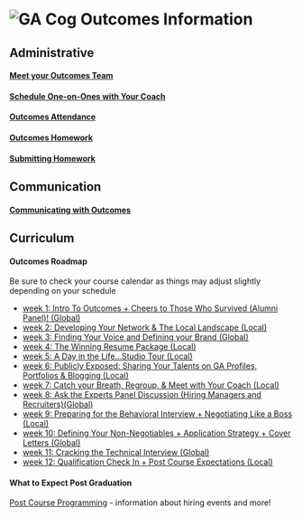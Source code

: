 # ![GA Cog](https://camo.githubusercontent.com/6ce15b81c1f06d716d753a61f5db22375fa684da/68747470733a2f2f67612d646173682e73332e616d617a6f6e6177732e636f6d2f70726f64756374696f6e2f6173736574732f6c6f676f2d39663838616536633963333837313639306533333238306663663535376633332e706e67) Outcomes Information
## Administrative
#### [Meet your Outcomes Team](/outcomes-intro.md)
#### [Schedule One-on-Ones with Your Coach](/one-on-ones.md)
#### [Outcomes Attendance](/outcomes-attendance.md)
#### [Outcomes Homework](/homework.md)
#### [Submitting Homework](/SubmittingHW.md)
## Communication
#### [Communicating with Outcomes](/communicating-with-outcomes.md)
## Curriculum 
#### Outcomes Roadmap
Be sure to check your course calendar as things may adjust slightly depending on your schedule
- [week 1: Intro To Outcomes +  Cheers to Those Who Survived (Alumni Panel)! (Global)](/roadmap/week01)
- [week 2: Developing Your Network & The Local Landscape (Local)](/roadmap/week%2022.md) 
- [week 3: Finding Your Voice and Defining your Brand (Global)](/roadmap/week03)
- [week 4: The Winning Resume Package (Local)](/roadmap/week04)
- [week 5: A Day in the Life…Studio Tour (Local)](/roadmap/week05)
- [week 6: Publicly Exposed: Sharing Your Talents on GA Profiles, Portfolios & Blogging (Local)](/roadmap/week08)
- [week 7: Catch your Breath, Regroup, & Meet with Your Coach (Local)](/roadmap/catchbreath.md)
- [week 8: Ask the Experts Panel Discussion (Hiring Managers and Recruiters)(Global)](/roadmap/week10)
- [week 9: Preparing for the Behavioral Interview + Negotiating Like a Boss (Local)](/roadmap/week07)
- [week 10: Defining Your Non-Negotiables + Application Strategy + Cover Letters (Global)](/roadmap/week88.md)
- [week 11: Cracking the Technical Interview (Global)](/roadmap/week11)
- [week 12: Qualification Check In + Post Course Expectations (Local)](/roadmap/week09)

#### What to Expect Post Graduation
[Post Course Programming](/roadmap/postcourseprogramming.md) - information about hiring events and more! 



